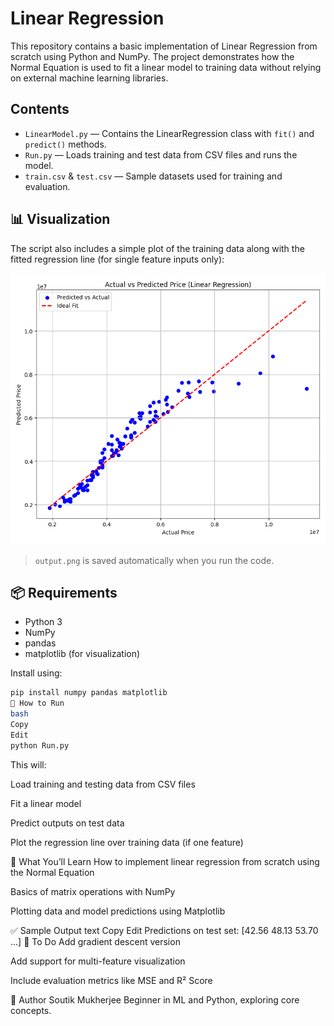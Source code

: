 # Linear Regression

This repository contains a basic implementation of Linear Regression from scratch using Python and NumPy. The project demonstrates how the Normal Equation is used to fit a linear model to training data without relying on external machine learning libraries.

## Contents

- `LinearModel.py` — Contains the LinearRegression class with `fit()` and `predict()` methods.
- `Run.py` — Loads training and test data from CSV files and runs the model.
- `train.csv` & `test.csv` — Sample datasets used for training and evaluation.

## 📊 Visualization

The script also includes a simple plot of the training data along with the fitted regression line (for single feature inputs only):

![Regression Plot](./linear_regression_plot.png)

> `output.png` is saved automatically when you run the code.

## 📦 Requirements

- Python 3
- NumPy
- pandas
- matplotlib (for visualization)

Install using:

```bash
pip install numpy pandas matplotlib
🚀 How to Run
bash
Copy
Edit
python Run.py
```
This will:

Load training and testing data from CSV files

Fit a linear model

Predict outputs on test data

Plot the regression line over training data (if one feature)

🧠 What You’ll Learn
How to implement linear regression from scratch using the Normal Equation

Basics of matrix operations with NumPy

Plotting data and model predictions using Matplotlib

✅ Sample Output
text
Copy
Edit
Predictions on test set:
[42.56 48.13 53.70 ...]
📌 To Do
Add gradient descent version

Add support for multi-feature visualization

Include evaluation metrics like MSE and R² Score

👤 Author
Soutik Mukherjee
Beginner in ML and Python, exploring core concepts.
